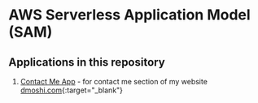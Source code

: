 # AWS Serverless Application Model (SAM) 

## Applications in this repository

1. [Contact Me App](https://github.com/dmoshi/serverless/tree/master/dmoshi.com.contactme.lambda) - for contact me section of my website [dmoshi.com](https://www.dmoshi.com){:target="_blank"} 
